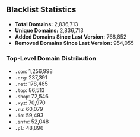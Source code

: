 ## Blacklist Statistics

- **Total Domains:** 2,836,713
- **Unique Domains:** 2,836,713
- **Added Domains Since Last Version:** 768,852
- **Removed Domains Since Last Version:** 954,055

### Top-Level Domain Distribution

-  `.com`: 1,256,998
-  `.org`: 237,391
-  `.net`: 178,465
-  `.top`: 86,513
-  `.shop`: 72,546
-  `.xyz`: 70,970
-  `.ru`: 60,079
-  `.io`: 59,493
-  `.info`: 52,048
-  `.pl`: 48,896
